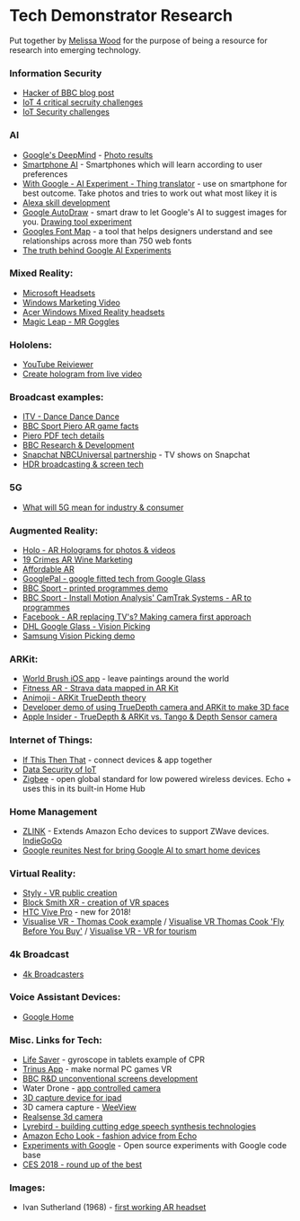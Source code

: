 # Tech Demonstrator Research

Put together by [Melissa Wood](http://melissawood.co.uk/) for the purpose of being a resource for research into emerging technology.

### Information Security

  - [Hacker of BBC blog post](https://www.daley.cc/how-i-owned-the-bbc-with-a-simple-misconfiguration-due-to-human-laziness)
  - [IoT 4 critical secruity challenges](https://www.networkworld.com/article/3166106/internet-of-things/4-critical-security-challenges-facing-iot.html)
  - [IoT Security challenges](http://www.information-age.com/security-challenges-internet-things-123463774/)

### AI

   - [Google's DeepMind](http://www.telegraph.co.uk/technology/google/11684183/Googles-artificial-intelligence-interprets-photos-as-animals-with-creepy-results.html) - [Photo results](https://goo.gl/photos/fFcivHZ2CDhqCkZdA)
   - [Smartphone AI](https://www.helpnetsecurity.com/2018/01/04/smartphones-ai-capabilities/) - Smartphones which will learn according to user preferences
   - [With Google - AI Experiment - Thing translator](https://oxism.com/thing-translator/) - use on smartphone for best outcome. Take photos and tries to work out what most likey it is
   - [Alexa skill development](https://github.com/alexa)
   - [Google AutoDraw](https://www.autodraw.com/) - smart draw to let Google's AI to suggest images for you. [Drawing tool experiment](https://experiments.withgoogle.com/chrome/autodraw)
   - [Googles Font Map](http://fontmap.ideo.com/) - a tool that helps designers understand and see relationships across more than 750 web fonts
   - [The truth behind Google AI Experiments](https://www.fastcodesign.com/90152774/the-dead-serious-strategy-behind-googles-silly-ai-experiments)

### Mixed Reality:

  - [Microsoft Headsets](https://www.microsoft.com/en-us/store/collections/vrandmixedrealityheadsets)
  - [Windows Marketing Video](https://youtu.be/67yLuiSfMWM)
  - [Acer Windows Mixed Reality headsets](https://www.youtube.com/watch?v=4PdUx2NdVe8)
  - [Magic Leap - MR Goggles](https://www.rollingstone.com/glixel/features/lightwear-introducing-magic-leaps-mixed-reality-goggles-w514479)

### Hololens:

  - [YouTube Reiviewer](https://youtu.be/hm7qmtkf5r4)
  - [Create hologram from live video](https://www.engadget.com/2015/07/29/hololens-hologram-video-capture/)

### Broadcast examples:
  - [ITV - Dance Dance Dance](http://www.radiotimes.com/news/2017-02-12/everything-you-need-to-know-about-itvs-new-series-dance-dance-dance/)
  - [BBC Sport Piero AR game facts](https://www.ericsson.com/en/networked-society/live-sports-experience/4k-and-augmented-reality)
  - [Piero PDF tech details](http://www.ericsson.com/broadcastandmedia/wp-content/uploads/2015/04/PIERO-Broadcast.pdf)
  - [BBC Research & Development](http://www.bbc.co.uk/rd/projects/piero)
  - [Snapchat NBCUniversal partnership](https://www.cnbc.com/2017/10/17/snap-teams-with-nbcuniversal-in-drive-for-tv-shows-on-snapchat.html) - TV shows on Snapchat
  - [HDR broadcasting &amp; screen tech](https://www.ibc.org/delivery/high-dynamic-range-the-different-standards/1872.article)

### 5G
  - [What will 5G mean for industry & consumer](https://www.technologyreview.com/s/603770/the-5g-economy-how-5g-will-impact-global-industries-the-economy-and-you/?set=603516)

### Augmented Reality:

  - [Holo - AR Holograms for photos & videos](https://thisisholo.com/)
  - [19 Crimes AR Wine Marketing](https://www.youtube.com/watch?v=uDxqdrLlDY8)
  - [Affordable AR](https://www.kickstarter.com/projects/aryzon/aryzon-3d-augmented-reality-for-every-smartphone?ref=popular)
  - [GooglePal - google fitted tech from Google Glass](https://www.kickstarter.com/projects/810787439/gogglepal-the-first-ar-heads-up-display-for-any-go?ref=newest)
  - [BBC Sport - printed programmes demo](http://www.bbc.co.uk/sport/football/41042449)
  - [BBC Sport - Install Motion Analysis' CamTrak Systems - AR to programmes](http://www.bbc.co.uk/rd/projects/piero)
  - [Facebook - AR replacing TV's? Making camera first approach](https://www.inverse.com/article/31155-facebook-augmented-reality-tv)
  - [DHL Google Glass - Vision Picking](https://www.youtube.com/watch?v=I8vYrAUb0BQ)
  - [Samsung Vision Picking demo](https://www.youtube.com/watch?v=gnUK-HTn4ZA)

### ARKit:
  - [World Brush iOS app](https://medium.com/@activetheory/world-brush-augmented-reality-painting-7910766b2bba) - leave paintings around the world
  - [Fitness AR - Strava data mapped in AR Kit](https://itunes.apple.com/us/app/fitness-ar/id1274233318?mt=8)
  - [Animoji - ARKit TrueDepth theory](https://thenextweb.com/apple/2017/11/15/the-iphone-x-doesnt-actually-need-face-id-for-animoji-apparently/)
  - [Developer demo of using TrueDepth camera and ARKit to make 3D face](https://www.theverge.com/2017/11/15/16658074/iphone-x-face-id-app-developers-3d-the-future)
  - [Apple Insider - TrueDepth & ARKit vs. Tango & Depth Sensor camera](http://appleinsider.com/articles/17/10/13/how-apples-iphone-x-truedepth-ar-waltzed-ahead-of-googles-tango)

### Internet of Things:

  - [If This Then That](https://ifttt.com/) - connect devices & app together
  - [Data Security of IoT](https://www.networkworld.com/article/3166106/internet-of-things/4-critical-security-challenges-facing-iot.html)
  - [Zigbee](https://www.techopedia.com/definition/4390/zigbee ) - open global standard for low powered wireless devices. Echo + uses this in its built-in Home Hub

### Home Management

   - [ZLINK](http://markets.businessinsider.com/news/stocks/ZLINK-Partners-with-eZLO-to-Launch-ZLINK-Smart-Home-USB-powered-Hub-The-Smallest-Smart-Home-Automation-Hub-on-the-Market-1012433173) - Extends Amazon Echo devices to support ZWave devices. [IndieGoGo](https://www.indiegogo.com/projects/simple-affordable-voice-control-of-your-home-wifi#/)
   - [Google reunites Nest for bring Google AI to smart home devices](https://www.cnet.com/news/google-and-nest-reunite-in-push-to-add-ai-to-every-gadget/)

### Virtual Reality:
  - [Styly - VR public creation](https://suite.styly.cc/) 
  - [Block Smith XR - creation of VR spaces](https://www.blocksmithxr.com/)
  - [HTC Vive Pro](https://www.vive.com/eu/product/vive-pro/) - new for 2018!
  - [Visualise VR - Thomas Cook example](http://visualise.com/case-study/thomas-cook-virtual-holiday) / [Visualise VR Thomas Cook 'Fly Before You Buy'](http://visualisebeta.wpengine.com/case-study/thomas-cook-airlines-fantasy-flight) / [Visualise VR - VR for tourism](http://visualise.com/virtual-reality/virtual-reality-travel-tourism)

### 4k Broadcast
  - [4k Broadcasters](http://www.trustedreviews.com/opinion/who-will-broadcast-4k-tv-content-first-2929435)

### Voice Assistant Devices:
  - [Google Home](https://www.theverge.com/2017/10/8/16439458/google-home-update-feature-list-skills)

### Misc. Links for Tech:

  - [Life Saver](https://life-saver.org.uk/) - gyroscope in tablets example of CPR
  - [Trinus App](https://www.trinusvirtualreality.com/#home) - make normal PC games VR
  - [BBC R&D unconventional screens development](http://www.bbc.co.uk/rd/projects/unconventional-screens)
  - Water Drone - [app controlled camera](https://www.kickstarter.com/projects/ziphius/ziphius-the-aquatic-drone?ref=newest)
  - [3D capture device for ipad](https://www.kickstarter.com/projects/occipital/structure-sensor-capture-the-world-in-3d)
  - 3D camera capture - [WeeView](http://www.weeview.co/eng/photo.php?PKey=7610LWXoCQiSdchK6w42Lsm53odtu_LFNeEp8EIj&Class2=adc44UdHPbXNBrmuz-shfAaxWs6MlCryw2pwcow0Rg)
  - [Realsense 3d camera](https://youtu.be/uINRC83tlTA)
  - [Lyrebird - building cutting edge speech synthesis technologies](https://lyrebird.ai/blog/create-your-voice-avatar)
  - [Amazon Echo Look - fashion advice from Echo](https://www.cnet.com/products/amazon-echo-look/review/)
  - [Experiments with Google](https://experiments.withgoogle.com/) - Open source experiments with Google code base
  - [CES 2018 - round up of the best](http://www.trustedreviews.com/news/ces-2018-best-highlights-news-3350586)

### Images:

  - Ivan Sutherland (1968) - [first working AR headset](http://www.ardummies.org/wp-content/uploads/2016/03/work.jpg)


